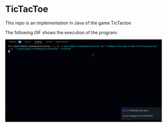 # TicTacToe
This repo is an implementation in Java of the game TicTactoe 

The following GIF shows the execution of the program:

![](https://github.com/KhalilAr42/TicTacToe/blob/main/tictactoe.gif)
